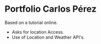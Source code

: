# Portfolio Carlos Pérez

Based on a tutorial online.

- Asks for location Access.
- Use of Location and Weather API's.
